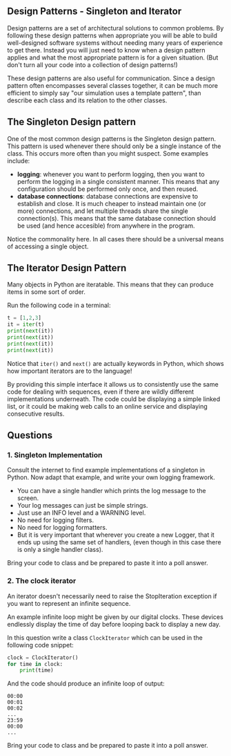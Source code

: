 ## Design Patterns - Singleton and Iterator

Design patterns are a set of architectural solutions to common problems.
By following these design patterns when appropriate you will be able to build
well-designed software systems without needing many years of experience to
get there.  Instead you will just need to know when a design pattern applies
and what the most appropriate pattern is for a given situation.  (But don't
turn all your code into a collection of design patterns!)

These design patterns are also useful for communication. Since a design pattern
often encompasses several classes together, it can be much more efficient to
simply say "our simulation uses a template pattern", than describe each class
and its relation to the other classes.

## The Singleton Design pattern
One of the most common design patterns is the Singleton design pattern.  This
pattern is used whenever there should only be a single instance of the class.
This occurs more often than you might suspect. Some examples include:

 - **logging**: whenever you want to perform logging, then you want to perform
 the logging in a single consistent manner.  This means that any configuration
 should be performed only once, and then reused.
 - **database connections**: database connections are expensive to establish
 and close.  It is much cheaper to instead maintain one (or more) connections,
 and let multiple threads share the single connection(s).  This means that
 the same database connection should be used (and hence accesible) from
 anywhere in the program.

Notice the commonality here.  In all cases there should be a universal means of
accessing a single object.

## The Iterator Design Pattern

Many objects in Python are iteratable.  This means that they can produce items
in some sort of order.

Run the following code in a terminal:
```python
t = [1,2,3]
it = iter(t)
print(next(it))
print(next(it))
print(next(it))
print(next(it))
```
Notice that `iter()` and `next()` are actually keywords in Python, which shows
how important iterators are to the language!

By providing this simple interface it allows us to consistently use the same
code for dealing with sequences, even if there are wildly different
implementations underneath.  The code could be displaying a simple linked list,
or it could be making web calls to an online service and displaying consecutive
results.

## Questions

### 1. Singleton Implementation

Consult the internet to find example implementations of a singleton in Python.
Now adapt that example, and write your own logging framework.

 - You can have a single handler which prints the log message to the screen.
 - Your log messages can just be simple strings.
 - Just use an INFO level and a WARNING level.
 - No need for logging filters.
 - No need for logging formatters.
 - But it is very important that wherever you create a new Logger, that it ends
   up using the same set of handlers, (even though in this case there is only
   a single handler class).

Bring your code to class and be prepared to paste it into a poll answer.

### 2. The clock iterator

An iterator doesn't necessarily need to raise the StopIteration exception if
you want to represent an infinite sequence.

An example infinite loop might be given by our digital clocks.  These devices
endlessly display the time of day before looping back to display a new day.

In this question write a class `ClockIterator` which can be used in the
following code snippet:

```python
clock = ClockIterator()
for time in clock:
    print(time)
```

And the code should produce an infinite loop of output:

```
00:00
00:01
00:02
...
23:59
00:00
...
```

Bring your code to class and be prepared to paste it into a poll answer.
